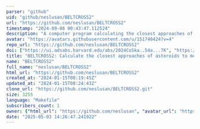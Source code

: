 ```yaml
---
parser: "github"
uid: "github/neslusan/BELTCROSS2"
url: "https://github.com/neslusan/BELTCROSS2"
timestamp: "2024-09-08 00:43:47.112524"
description: "A computer program calculating the closest approaches of asteroid to the mean orbits of meteoroid streams, new version upploaded on January 15, 2024."
avatar: "https://avatars.githubusercontent.com/u/151740424?v=4"
repo_url: "https://github.com/neslusan/BELTCROSS2"
doi: ["https://ui.adsabs.harvard.edu/abs/2024CoSka..54a...7K", "https://ui.adsabs.harvard.edu/abs/2024ascl.soft08010K/abstract"]
title: "BELTCROSS2: Calculate the closest approaches of asteroids to meteoroid streams"
name: "BELTCROSS2"
full_name: "neslusan/BELTCROSS2"
html_url: "https://github.com/neslusan/BELTCROSS2"
created_at: "2024-01-15T08:19:45Z"
updated_at: "2024-01-15T08:24:43Z"
clone_url: "https://github.com/neslusan/BELTCROSS2.git"
size: 3255
language: "Makefile"
subscribers_count: 1
owner: {"html_url": "https://github.com/neslusan", "avatar_url": "https://avatars.githubusercontent.com/u/151740424?v=4", "login": "neslusan", "type": "User"}
date: "2025-05-03 14:26:47.241922"
---
```

